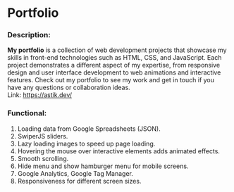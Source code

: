 # Portfolio

### Description:
**My portfolio** is a collection of web development projects that showcase my skills in front-end technologies such as HTML, CSS, and JavaScript. Each project demonstrates a different aspect of my expertise, from responsive design and user interface development to web animations and interactive features. Check out my portfolio to see my work and get in touch if you have any questions or collaboration ideas.  
Link: https://astik.dev/

### Functional:
1. Loading data from Google Spreadsheets (JSON).
1. SwiperJS sliders.
1. Lazy loading images to speed up page loading.
1. Hovering the mouse over interactive elements adds animated effects.
1. Smooth scrolling.
1. Hide menu and show hamburger menu for mobile screens.
1. Google Analytics, Google Tag Manager.
1. Responsiveness for different screen sizes.